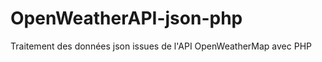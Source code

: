 OpenWeatherAPI-json-php
=======================

Traitement des données json issues de l'API OpenWeatherMap avec PHP
